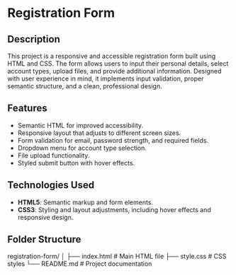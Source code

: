 # Registration Form

## Description
This project is a responsive and accessible registration form built using HTML and CSS. The form allows users to input their personal details, select account types, upload files, and provide additional information. Designed with user experience in mind, it implements input validation, proper semantic structure, and a clean, professional design.

## Features
- Semantic HTML for improved accessibility.
- Responsive layout that adjusts to different screen sizes.
- Form validation for email, password strength, and required fields.
- Dropdown menu for account type selection.
- File upload functionality.
- Styled submit button with hover effects.

## Technologies Used
- **HTML5**: Semantic markup and form elements.
- **CSS3**: Styling and layout adjustments, including hover effects and responsive design.

## Folder Structure
registration-form/
│
├── index.html       # Main HTML file
├── style.css        # CSS styles
└── README.md        # Project documentation
